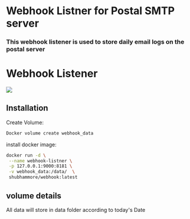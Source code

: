 <h1> Webhook Listner for Postal SMTP server</h1>
<h3>This webhook listener is used to store daily email logs on the postal server</h3>

# Webhook Listener
<!--  
> Short blurb about what your product does.
 -->



![](header.png)

## Installation

Create Volume:

```bash
Docker volume create webhook_data
```

install docker image:

```sh
docker run -d \
 --name webhook-listner \
 -p 127.0.0.1:9000:8181 \
 -v webhook_data:/data/  \
 shubhammore/webhook:latest

```

## volume details

All data will store in data folder
according to today's Date
